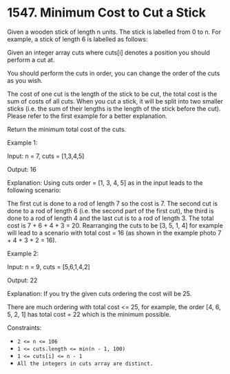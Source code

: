 # 1547. Minimum Cost to Cut a Stick

Given a wooden stick of length n units. The stick is labelled from 0 to n. For example, a stick of length 6 is labelled
as follows:

Given an integer array cuts where cuts[i] denotes a position you should perform a cut at.

You should perform the cuts in order, you can change the order of the cuts as you wish.

The cost of one cut is the length of the stick to be cut, the total cost is the sum of costs of all cuts. When you cut a
stick, it will be split into two smaller sticks (i.e. the sum of their lengths is the length of the stick before the
cut). Please refer to the first example for a better explanation.

Return the minimum total cost of the cuts.

Example 1:

Input: n = 7, cuts = [1,3,4,5]

Output: 16

Explanation: Using cuts order = [1, 3, 4, 5] as in the input leads to the following scenario:

The first cut is done to a rod of length 7 so the cost is 7. The second cut is done to a rod of length 6 (i.e. the
second part of the first cut), the third is done to a rod of length 4 and the last cut is to a rod of length 3. The
total cost is 7 + 6 + 4 + 3 = 20.
Rearranging the cuts to be [3, 5, 1, 4] for example will lead to a scenario with total cost = 16 (as shown in the
example photo 7 + 4 + 3 + 2 = 16).

Example 2:

Input: n = 9, cuts = [5,6,1,4,2]

Output: 22

Explanation: If you try the given cuts ordering the cost will be 25.

There are much ordering with total cost <= 25, for example, the order [4, 6, 5, 2, 1] has total cost = 22 which is the
minimum possible.

Constraints:

* `2 <= n <= 106`
* `1 <= cuts.length <= min(n - 1, 100)`
* `1 <= cuts[i] <= n - 1`
* `All the integers in cuts array are distinct.`


